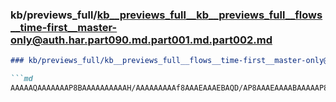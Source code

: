 ### kb/previews_full/kb__previews_full__kb__previews_full__flows__time-first__master-only@auth.har.part090.md.part001.md.part002.md

```md
### kb/previews_full/kb__previews_full__flows__time-first__master-only@auth.har.part090.md.part001.md (part 002)

```md
AAAAAQAAAAAAAP8BAAAAAAAAAAH/AAAAAAAAAf8AAAEAAAEBAQD/AP8AAAEAAAABAAAAAP8AAAEAAAABAAAAAf8AAQ
```

```

```
